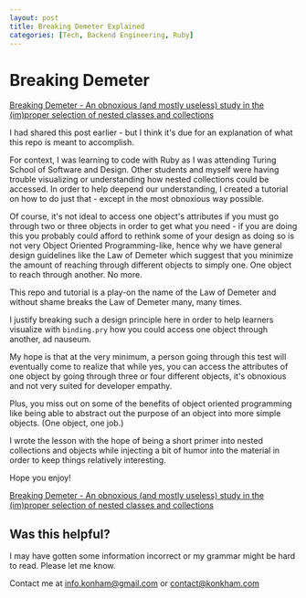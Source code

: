 ```yaml
---
layout: post
title: Breaking Demeter Explained
categories: [Tech, Backend Engineering, Ruby]
---
```


# Breaking Demeter

[Breaking Demeter - An obnoxious (and mostly useless) study in the (im)proper selection of nested classes and collections](https://github.com/kon-ham/breaking_demeter)

I had shared this post earlier - but I think it's due for an explanation of what this repo is meant to accomplish.

For context, I was learning to code with Ruby as I was attending Turing School of Software and Design. Other students and myself were having trouble visualizing or understanding how nested collections could be accessed. In order to help deepend our understanding, I created a tutorial on how to do just that - except in the most obnoxious way possible.

Of course, it's not ideal to access one object's attributes if you must go through two or three objects in order to get what you need - if you are doing this you probably could afford to rethink some of your design as doing so is not very Object Oriented Programming-like, hence why we have general design guidelines like the Law of Demeter which suggest that you minimize the amount of reaching through different objects to simply one. One object to reach through another. No more. 

This repo and tutorial is a play-on the name of the Law of Demeter and without shame breaks the Law of Demeter many, many times. 

I justify breaking such a design principle here in order to help learners visualize with `binding.pry` how you could access one object through another, ad nauseum. 

My hope is that at the very minimum, a person going through this test will eventually come to realize that while yes, you can access the attributes of one object by going through three or four different objects, it's obnoxious and not very suited for developer empathy. 

Plus, you miss out on some of the benefits of object oriented programming like being able to abstract out the purpose of an object into more simple objects. (One object, one job.)

I wrote the lesson with the hope of being a short primer into nested collections and objects while injecting a bit of humor into the material in order to keep things relatively interesting.

Hope you enjoy!

[Breaking Demeter - An obnoxious (and mostly useless) study in the (im)proper selection of nested classes and collections](https://github.com/kon-ham/breaking_demeter)

## Was this helpful?
I may have gotten some information incorrect or my grammar might be hard to read. Please let me know.

Contact me at [info.konham@gmail.com](mailto:info.konham@gmail.com) or [contact@konkham.com](mailto:contact@konkham.com)
